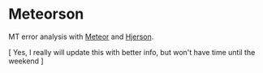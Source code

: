 # Meteorson
MT error analysis with <a href="http://www.cs.cmu.edu/~alavie/METEOR/">Meteor</a> and <a href="https://github.com/cidermole/hjerson">Hjerson</a>.

[ Yes, I really will update this with better info, but won't have time until the weekend ]
